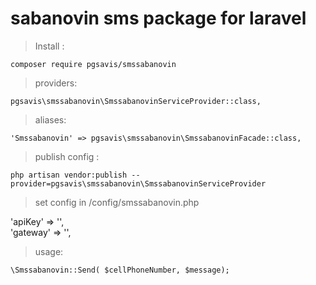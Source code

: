 ﻿# sabanovin sms package for laravel

> Install :

	

    composer require pgsavis/smssabanovin

> providers:

    pgsavis\smssabanovin\SmssabanovinServiceProvider::class,

> aliases:

    'Smssabanovin' => pgsavis\smssabanovin\SmssabanovinFacade::class,

> publish config :

    php artisan vendor:publish --provider=pgsavis\smssabanovin\SmssabanovinServiceProvider

> set config in /config/smssabanovin.php
> 
'apiKey' => '',  
'gateway' => '',
> usage:

    \Smssabanovin::Send( $cellPhoneNumber, $message);


